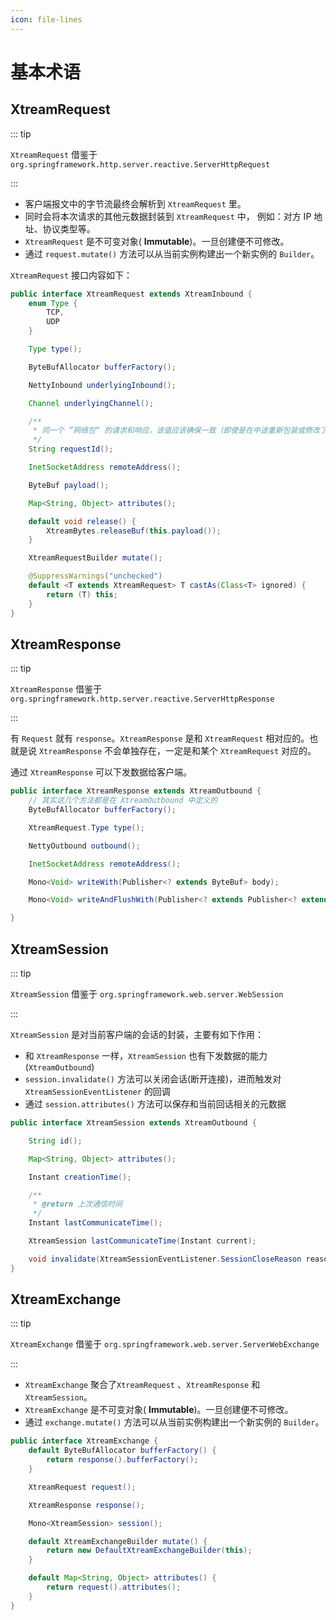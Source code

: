 ```yaml
---
icon: file-lines
---
```


# 基本术语

## XtreamRequest

::: tip

`XtreamRequest` 借鉴于 `org.springframework.http.server.reactive.ServerHttpRequest`

:::

- 客户端报文中的字节流最终会解析到 `XtreamRequest` 里。
- 同时会将本次请求的其他元数据封装到 `XtreamRequest` 中， 例如：对方 IP 地址、协议类型等。
- `XtreamRequest` 是不可变对象( **Immutable**)。一旦创建便不可修改。
- 通过 `request.mutate()` 方法可以从当前实例构建出一个新实例的 `Builder`。

`XtreamRequest` 接口内容如下：

```java
public interface XtreamRequest extends XtreamInbound {
    enum Type {
        TCP,
        UDP
    }

    Type type();

    ByteBufAllocator bufferFactory();

    NettyInbound underlyingInbound();

    Channel underlyingChannel();

    /**
     * 同一个 ”网络包“ 的请求和响应，该值应该确保一致（即使是在中途重新包装或修改了 {@link XtreamRequest} 对象）。
     */
    String requestId();

    InetSocketAddress remoteAddress();

    ByteBuf payload();

    Map<String, Object> attributes();

    default void release() {
        XtreamBytes.releaseBuf(this.payload());
    }

    XtreamRequestBuilder mutate();

    @SuppressWarnings("unchecked")
    default <T extends XtreamRequest> T castAs(Class<T> ignored) {
        return (T) this;
    }
}
```

## XtreamResponse

::: tip

`XtreamResponse` 借鉴于 `org.springframework.http.server.reactive.ServerHttpResponse`

:::

有 `Request` 就有 `response`。`XtreamResponse` 是和 `XtreamRequest` 相对应的。也就是说 `XtreamResponse` 不会单独存在，一定是和某个 `XtreamRequest` 对应的。

通过 `XtreamResponse` 可以下发数据给客户端。

```java
public interface XtreamResponse extends XtreamOutbound {
    // 其实这几个方法都是在 XtreamOutbound 中定义的
    ByteBufAllocator bufferFactory();

    XtreamRequest.Type type();

    NettyOutbound outbound();

    InetSocketAddress remoteAddress();

    Mono<Void> writeWith(Publisher<? extends ByteBuf> body);

    Mono<Void> writeAndFlushWith(Publisher<? extends Publisher<? extends ByteBuf>> publisher);

}
```

## XtreamSession

::: tip

`XtreamSession` 借鉴于 `org.springframework.web.server.WebSession`

:::

`XtreamSession` 是对当前客户端的会话的封装，主要有如下作用：

- 和 `XtreamResponse` 一样，`XtreamSession` 也有下发数据的能力(`XtreamOutbound`)
- `session.invalidate()` 方法可以关闭会话(断开连接)，进而触发对 `XtreamSessionEventListener` 的回调
- 通过 `session.attributes()` 方法可以保存和当前回话相关的元数据

```java
public interface XtreamSession extends XtreamOutbound {

    String id();

    Map<String, Object> attributes();

    Instant creationTime();

    /**
     * @return 上次通信时间
     */
    Instant lastCommunicateTime();

    XtreamSession lastCommunicateTime(Instant current);

    void invalidate(XtreamSessionEventListener.SessionCloseReason reason);
}
```

## XtreamExchange

::: tip

`XtreamExchange` 借鉴于 `org.springframework.web.server.ServerWebExchange`

:::

- `XtreamExchange` 聚合了`XtreamRequest` 、`XtreamResponse` 和 `XtreamSession`。
- `XtreamExchange` 是不可变对象( **Immutable**)。一旦创建便不可修改。
- 通过 `exchange.mutate()` 方法可以从当前实例构建出一个新实例的 `Builder`。

```java
public interface XtreamExchange {
    default ByteBufAllocator bufferFactory() {
        return response().bufferFactory();
    }

    XtreamRequest request();

    XtreamResponse response();

    Mono<XtreamSession> session();

    default XtreamExchangeBuilder mutate() {
        return new DefaultXtreamExchangeBuilder(this);
    }

    default Map<String, Object> attributes() {
        return request().attributes();
    }
}
```
